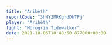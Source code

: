 ```yaml
---
title: "Aribèth"
reportCode: "3hHY2MRKgrdDkTPj"
player: "Aribèth"
fight: "Morogrim Tidewalker"
date: 2021-10-06T18:48:50.877000+00:00
---
```

